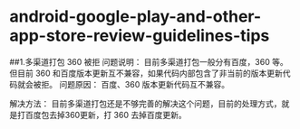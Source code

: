 # android-google-play-and-other-app-store-review-guidelines-tips

##1.多渠道打包 360 被拒
问题说明： 目前多渠道打包一般分有百度，360 等。但目前 360 和百度版本更新互不兼容，如果代码内部包含了非当前的版本更新代码就会被拒。
问题原因： 百度、360 版本更新代码互不兼容。

解决方法： 目前多渠道打包还是不够完善的解决这个问题，目前的处理方式，就是打百度包去掉360更新，打 360 去掉百度更新。
